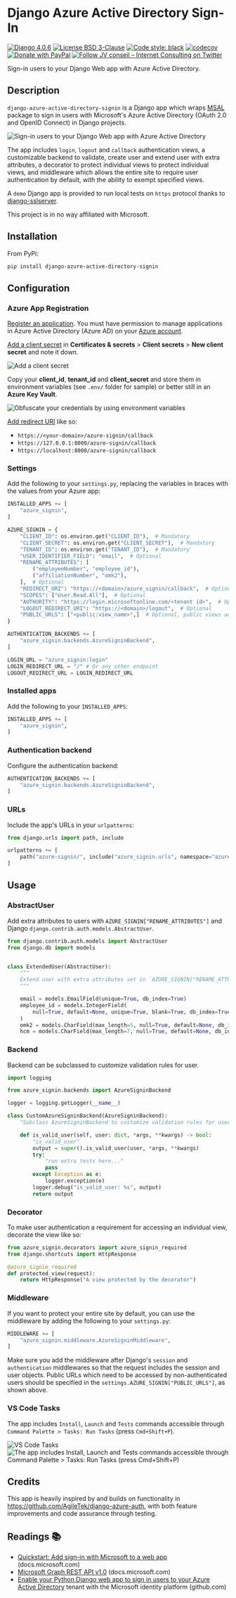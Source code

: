 # Django Azure Active Directory Sign-In

[![Django 4.0.6](https://img.shields.io/badge/Django-4.0.6-green)](https://docs.djangoproject.com/en/4.0/releases/4.0.6/)
[![License BSD 3-Clause](https://img.shields.io/badge/License-BSD%203--Clause-blue.svg)](LICENSE)
[![Code style: black](https://img.shields.io/badge/code%20style-black-000000.svg)](https://github.com/psf/black)
[![codecov](https://codecov.io/gh/JV-conseil-Internet-Consulting/django-azure-active-directory-signin/branch/main/graph/badge.svg?token=WLCTWKAPF6)](https://codecov.io/gh/JV-conseil-Internet-Consulting/django-azure-active-directory-signin)
[![Donate with PayPal](https://img.shields.io/badge/Donate-PayPal-green.svg)](https://www.paypal.com/donate/?hosted_button_id=P3DGL6EANDY96)
[![Follow JV conseil – Internet Consulting on Twitter](https://img.shields.io/twitter/follow/JVconseil.svg?style=social&logo=twitter)](https://twitter.com/JVconseil)

Sign-in users to your Django Web app with Azure Active Directory.

## Description

`django-azure-active-directory-signin` is a Django app which wraps [MSAL](https://github.com/AzureAD/microsoft-authentication-library-for-python)
package to sign in users with Microsoft's Azure Active Directory (OAuth 2.0 and OpenID Connect) in Django projects.

![Sign-in users to your Django Web app with Azure Active Directory](https://docs.microsoft.com/en-us/azure/active-directory/develop/media/quickstart-v2-python-webapp/python-quickstart.svg)

The app includes `login`, `logout` and `callback` authentication views,
a customizable backend to validate, create user and extend user with extra attributes,
a decorator to protect individual views to protect individual views,
and middleware which allows the entire site to require user authentication by default,
with the ability to exempt specified views.

A `demo` Django app is provided to run local tests on `https` protocol thanks to [django-sslserver](https://pypi.org/project/django-sslserver/).

This project is in no way affiliated with Microsoft.

## Installation

From PyPi:

```bash
pip install django-azure-active-directory-signin
```

## Configuration

### Azure App Registration

[Register an application](https://docs.microsoft.com/en-us/azure/active-directory/develop/quickstart-register-app). You must have permission to manage applications in Azure Active Directory (Azure AD) on your [Azure account](https://portal.azure.com).

[Add a client secret](https://docs.microsoft.com/en-us/azure/active-directory/develop/quickstart-register-app#add-a-client-secret) in **Certificates & secrets** > **Client secrets** > **New client secret** and note it down.

![Add a client secret](https://docs.microsoft.com/en-us/azure/active-directory/develop/media/quickstart-register-app/portal-05-app-reg-04-credentials.png)

Copy your **client_id**, **tenant_id** and **client_secret** and store them in environment variables (see `.env/` folder for sample) or better still in an **Azure Key Vault**.

![Obfuscate your credentials by using environment variables](https://docs.microsoft.com/en-us/azure/active-directory/develop/media/quickstart-register-app/portal-03-app-reg-02.png)

[Add redirect URI](https://docs.microsoft.com/en-us/azure/active-directory/develop/quickstart-register-app#add-a-redirect-uri) like so:

- `https://<your-domain>/azure-signin/callback`
- `https://127.0.0.1:8000/azure-signin/callback`
- `https://localhost:8000/azure-signin/callback`

### Settings

Add the following to your `settings.py`, replacing the variables in braces with the values
from your Azure app:

```py
INSTALLED_APPS += [
    "azure_signin",
]

AZURE_SIGNIN = {
    "CLIENT_ID": os.environ.get("CLIENT_ID"),  # Mandatory
    "CLIENT_SECRET": os.environ.get("CLIENT_SECRET"),  # Mandatory
    "TENANT_ID": os.environ.get("TENANT_ID"),  # Mandatory
    "USER_IDENTIFIER_FIELD": "email",  # Optional
    "RENAME_ATTRIBUTES": [
        ("employeeNumber", "employee_id"),
        ("affiliationNumber", "omk2"),
    ],  # Optional
    "REDIRECT_URI": "https://<domain>/azure_signin/callback",  # Optional
    "SCOPES": ["User.Read.All"],  # Optional
    "AUTHORITY": "https://login.microsoftonline.com/<tenant id>",  # Optional Or https://login.microsoftonline.com/common if multi-tenant
    "LOGOUT_REDIRECT_URI": "https://<domain>/logout",  # Optional
    "PUBLIC_URLS": ["<public:view_name>",]  # Optional, public views accessible by non-authenticated users
}

AUTHENTICATION_BACKENDS += [
    "azure_signin.backends.AzureSigninBackend",
]

LOGIN_URL = "azure_signin:login"
LOGIN_REDIRECT_URL = "/" # Or any other endpoint
LOGOUT_REDIRECT_URL = LOGIN_REDIRECT_URL
```

### Installed apps

Add the following to your `INSTALLED_APPS`:

```py
INSTALLED_APPS += [
    "azure_signin",
]
```

### Authentication backend

Configure the authentication backend:

```py
AUTHENTICATION_BACKENDS += [
    "azure_signin.backends.AzureSigninBackend",
]
```

### URLs

Include the app's URLs in your `urlpatterns`:

```py
from django.urls import path, include

urlpatterns += [
    path("azure-signin/", include("azure_signin.urls", namespace="azure_signin")),
]
```

## Usage

### AbstractUser

Add extra attributes to users with `AZURE_SIGNIN["RENAME_ATTRIBUTES"]`
and Django `django.contrib.auth.models.AbstractUser`.

```py
from django.contrib.auth.models import AbstractUser
from django.db import models


class ExtendedUser(AbstractUser):
    """
    Extend user with extra attributes set in `AZURE_SIGNIN["RENAME_ATTRIBUTES"]`
    """

    email = models.EmailField(unique=True, db_index=True)
    employee_id = models.IntegerField(
        null=True, default=None, unique=True, blank=True, db_index=True
    )
    omk2 = models.CharField(max_length=5, null=True, default=None, db_index=True)
    hcm = models.CharField(max_length=7, null=True, default=None, db_index=True)
```

### Backend

Backend can be subclassed to customize validation rules for user.

```py
import logging

from azure_signin.backends import AzureSigninBackend

logger = logging.getLogger(__name__)

class CustomAzureSigninBackend(AzureSigninBackend):
    "Subclass AzureSigninBackend to customize validation rules for user."

    def is_valid_user(self, user: dict, *args, **kwargs) -> bool:
        "is_valid_user"
        output = super().is_valid_user(user, *args, **kwargs)
        try:
            "run extra tests here..."
            pass
        except Exception as e:
            logger.exception(e)
        logger.debug("is_valid_user: %s", output)
        return output
```

### Decorator

To make user authentication a requirement for accessing an individual view, decorate the
view like so:

```py
from azure_signin.decorators import azure_signin_required
from django.shortcuts import HttpResponse

@azure_signin_required
def protected_view(request):
    return HttpResponse("A view protected by the decorator")
```

### Middleware

If you want to protect your entire site by default, you can use the middleware by adding the
following to your `settings.py`:

```python
MIDDLEWARE += [
    "azure_signin.middleware.AzureSigninMiddleware",
]
```

Make sure you add the middleware after Django's `session` and `authentication` middlewares so
that the request includes the session and user objects. Public URLs which need to be accessed by
non-authenticated users should be specified in the `settings.AZURE_SIGNIN["PUBLIC_URLS"]`, as
shown above.

### VS Code Tasks

The app includes `Install`, `Launch` and `Tests` commands accessible through
`Command Palette > Tasks: Run Tasks` (press `Cmd+Shift+P`).

![VS Code Tasks](https://user-images.githubusercontent.com/8126807/179760209-b600877d-ac74-4fe1-b042-32ed26fd7430.png)
![The app includes `Install`, `Launch` and `Tests` commands accessible through `Command Palette > Tasks: Run Tasks` (press `Cmd+Shift+P`)](https://user-images.githubusercontent.com/8126807/179760201-7203836c-fdb9-42d9-84f7-656b57a6721a.png)

## Credits

This app is heavily inspired by and builds on functionality in
<https://github.com/AgileTek/django-azure-auth>, with both feature
improvements and code assurance through testing.

## Readings 📚

- [Quickstart: Add sign-in with Microsoft to a web app](https://docs.microsoft.com/en-us/azure/active-directory/develop/web-app-quickstart?pivots=devlang-python) (docs.microsoft.com)
- [Microsoft Graph REST API v1.0](https://docs.microsoft.com/en-us/graph/api/user-get?view=graph-rest-1.0&tabs=http#permissions) (docs.microsoft.com)
- [Enable your Python Django web app to sign in users to your Azure Active Directory](https://github.com/Azure-Samples/ms-identity-python-django-tutorial/tree/main/1-Authentication/sign-in) tenant with the Microsoft identity platform (github.com)
